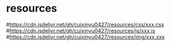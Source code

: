 # resources
#https://cdn.jsdelivr.net/gh/cuixinyu0427/resources/css/xxx.css
#https://cdn.jsdelivr.net/gh/cuixinyu0427/resources/js/xxx.js
#https://cdn.jsdelivr.net/gh/cuixinyu0427/resources/img/xxx.xxx